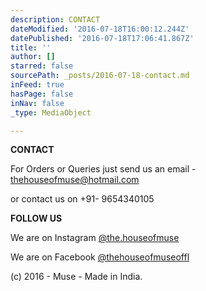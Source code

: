 ```yaml
---
description: CONTACT
dateModified: '2016-07-18T16:00:12.244Z'
datePublished: '2016-07-18T17:06:41.867Z'
title: ''
author: []
starred: false
sourcePath: _posts/2016-07-18-contact.md
inFeed: true
hasPage: false
inNav: false
_type: MediaObject

---
```

**CONTACT**

For Orders or Queries just send us an email - thehouseofmuse@hotmail.com

or contact us on +91- 9654340105

**FOLLOW US**

We are on Instagram [@the.houseofmuse][0]

We are on Facebook [@thehouseofmuseoffl][1]

(c) 2016 - Muse - Made in India.

[0]: https://www.instagram.com/ithehouseofmuse/
[1]: https://www.facebook.com/ithehouseofmuse/